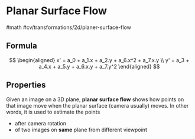 # Planar Surface Flow
#math #cv/transformations/2d/planer-surface-flow 

## Formula
$$
\begin{aligned}
x' = a_0 + a_1.x + a_2.y + a_6.x^2 + a_7.x.y \\
y' = a_3 + a_4.x + a_5.y + a_6.x.y + a_7.y^2
\end{aligned}
$$

## Properties
Given an image on a 3D plane, **planar surface flow** shows how points on that image move when the planar surface (camera usually) moves.
In other words, it is used to estimate the points
- after camera rotation
- of two images on **same** plane from different viewpoint